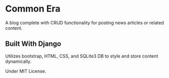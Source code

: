 # Common Era

A blog complete with CRUD functionality for posting news articles or related content.

## Built With Django

Utilizes bootstrap, HTML, CSS, and SQLite3 DB to style and store content dynamically.

Under MIT License.